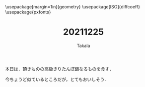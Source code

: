 ﻿---
title: 20211225
yesterday: 20211224
tomorrow: 20211226
days: 729
author: Takala
header-includes:
  - \usepackage[margin=1in]{geometry}
  - \usepackage[ISO]{diffcoeff}
  - \usepackage{pxfonts}
---



本日は．頂きものの高級きりたんぽ鍋なるものを食す．


今ちょうど似ているところだが，とてもおいしそう．


